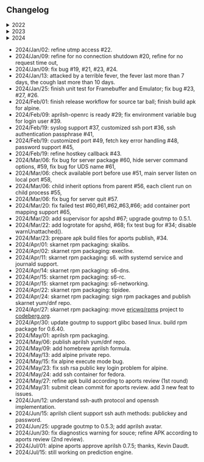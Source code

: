 ## Changelog

<details>
<summary>2022</summary>
  
- 2022/Apr/01: start terminal emulator.
- 2022/Jul/31: finish the terminal emulator:
  - add scroll buffer support,
  - add color palette support,
  - refine UTF-8 support.
- 2022/Aug/04: start the prediction engine.
- 2022/Aug/29: finish the prediction engine.
  - refine UTF-8 support.
- 2022/Sep/20: finish the UDP network.
- 2022/Sep/28: finish user input state.
- 2022/Sep/29: refine cell width.
- 2022/Oct/02: add terminfo module.
- 2022/Oct/13: finish the Framebuffer for completeness.
- 2022/Oct/14: finish Complete state.
- 2022/Nov/04: finish Display.
- 2022/Nov/08: finish Complete testing.
- 2022/Nov/27: finish Transport and TransportSender.
- 2022/Dec/28: finish command-line parameter parsing and locale validation.
  
</details>
<details>
<summary>2023</summary>
  
- 2023/Mar/24: solve the locale problem in alpine.
- 2023/Apr/07: support concurrent UDP server.
- 2023/Apr/21: finish server start/stop part.
- 2023/May/01: study [s6](https://skarnet.org/software/s6/) as PID 1 process: [utmps](https://skarnet.org/software/utmps/) require s6, aprilsh should support openrc.
- 2023/May/16: finish [alpine container with openrc support](https://github.com/ericwq/s6)
- 2023/May/30: finish [eric/goutmp](https://github.com/ericwq/goutmp)
- 2023/Jun/07: upgrade to `ericwq/goutmp` v0.2.0.
- 2023/Jun/15: finish `warnUnattached()` part.
- 2023/Jun/21: finish serve() function.
- 2023/Jun/25: re-structure cmd directory.
- 2023/Jul/12: prepare client and server. fix bug in overlay.
- 2023/Jul/19: refine frontend, terminal, util package for test coverage.
- 2023/Jul/24: refine network package for test coverage.
- 2023/Aug/01: start integration test for client.
- 2023/Aug/07: add util.Log and rewrite log related part for other packages.
- 2023/Aug/14: accomplish `exit` command in running aprilsh client.
- 2023/Aug/22: add OSC 112, DECSCUR, XTWINOPS 22,23 support; study CSI u.
- 2023/Sep/15: improve the performance of client and server.
- 2023/Sep/28: fix bug for Display and add integration test for server.
- 2023/Oct/10: fix uncompress buffer size bug and fix max uint64 bug.
- 2023/Oct/17: fix Framebuffer.resize() resize bug.
- 2023/Oct/19: fix NewFrame() bug for alternate screen buffer.
- 2023/Oct/22: pass client Term to server.
- 2023/Oct/23: fix uncompress buffer overflow bug.
- 2023/Oct/27: fix window title bug.
- 2023/Nov/13: fix stream output mode display bug, #1.
- 2023/Nov/19: enhance stream mode to display over buffer size file, #2.
- 2023/Nov/29: enhance screen difference with mix sequence, fix bug #6,#7,#8.
- 2023/Dec/08: enhance title #14, limit concurrent user #17, fix bug #9,#10,#12,#14,#15,#16.
- 2023/Dec/13: fix bug #11, solve computer hibernate problem partly.
- 2023/Dec/28: enhance utmp access problem #17; fix read dead line problem #18.

</details>
<details>
<summary>2024</summary>
</details> 

- 2024/Jan/02: refine utmp access #22.
- 2024/Jan/09: refine for no connection shutdown #20, refine for no request time out,
- 2024/Jan/09: fix bug #19, #21, #23, #24.
- 2024/Jan/13: attacked by a terrible fever, the fever last more than 7 days, the cough last more than 10 days.
- 2024/Jan/25: finish unit test for Framebuffer and Emulator; fix bug #23, #27, #26.
- 2024/Feb/01: finish release workflow for source tar ball; finish build apk for alpine.
- 2024/Feb/09: aprilsh-openrc is ready #29; fix environment variable bug for login user #39.
- 2024/Feb/19: syslog support #37, customized ssh port #36, ssh authentication passphrase #41, 
- 2024/Feb/19: customized port #49, fetch key error handling #48, password support #45,
- 2024/Feb/19: refine hostkey callback #43.
- 2024/Mar/06: fix bug for server package #60, hide server command options, #59, fix bug for UDS name #61,
- 2024/Mar/06: check available port before use #51, main server listen on local port #58,
- 2024/Mar/06: child inherit options from parent #56, each client run on child process #55,
- 2024/Mar/06: fix bug for server quit #57.
- 2024/Mar/20: fix failed test #60,#61,#62,#63,#66; add container port mapping support #65,
- 2024/Mar/20: add supervisor for apshd #67; upgrade goutmp to 0.5.1.
- 2024/Mar/22: add logrotate for apshd, #68; fix test bug for #34; disable warnUnattached().
- 2024/Mar/23: prepare apk build files for aports publish, #34.
- 2024/Apr/01: skarnet rpm packaging: skalibs.
- 2024/Apr/02: skarnet rpm packaging: execline.
- 2024/Apr/11: skarnet rpm packaging: s6. with systemd service and journald support.
- 2024/Apr/14: skarnet rpm packaging: s6-dns.
- 2024/Apr/15: skarnet rpm packaging: s6-rc.
- 2024/Apr/15: skarnet rpm packaging: s6-networking.
- 2024/Apr/22: skarnet rpm packaging: tipidee.
- 2024/Apr/24: skarnet rpm packaging: sign rpm packages and publish skarnet yum/dnf repo.
- 2024/Apr/27: skarnet rpm packaging: move [ericwq/rpms](https://github.com/ericwq/rpms) project to [codeberg.org](https://codeberg.org/ericwq/rpms).
- 2024/Apr/30: update goutmp to support glibc based linux. build rpm package for 0.6.40.
- 2024/May/01: aprilsh rpm packaging.
- 2024/May/06: publish aprilsh yum/dnf repo.
- 2024/May/09: add homebrew aprilsh formula.
- 2024/May/13: add alpine private repo.
- 2024/May/15: fix alpine execute mode bug.
- 2024/May/23: fix ssh rsa public key login problem for alpine.
- 2024/May/24: add ssh container for fedora.
- 2024/May/27: refine apk build according to aports review (1st round)
- 2024/May/31: submit clean commit for aports review. add 3 new feat to issues.
- 2024/Jun/12: understand ssh-auth protocol and openssh implementation.
- 2024/Jun/15: aprilsh client support ssh auth methods: publickey and password.
- 2024/Jun/25: upgrade goutmp to 0.5.3; add aprilsh avatar.
- 2024/Jun/30: fix diagnostics warning for souce; refine APK according to aports review (2nd review).
- 2024/Jul/01: alpine aports approve aprilsh 0.7.5; thanks, Kevin Daudt.
- 2024/Jul/15: still working on prediction engine.
